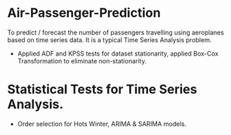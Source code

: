 # Air-Passenger-Prediction
To predict / forecast the number of passengers travelling using aeroplanes based on time series data. It is a typical Time Series Analysis problem.
 - Applied ADF and KPSS tests for dataset stationarity, applied Box-Cox Transformation to eliminate non-stationarity.
# Statistical Tests for Time Series Analysis.
- Order selection for Hots Winter, ARIMA & SARIMA models.
